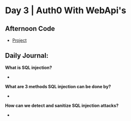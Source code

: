 # Day 3 | Auth0 With WebApi's

## Afternoon Code
+ [Project](link)

## Daily Journal:

**What is SQL injection?**

+ 

**What are 3 methods SQL injection can be done by?**

+ 

**How can we detect and sanitize SQL injection attacks?**

+ 